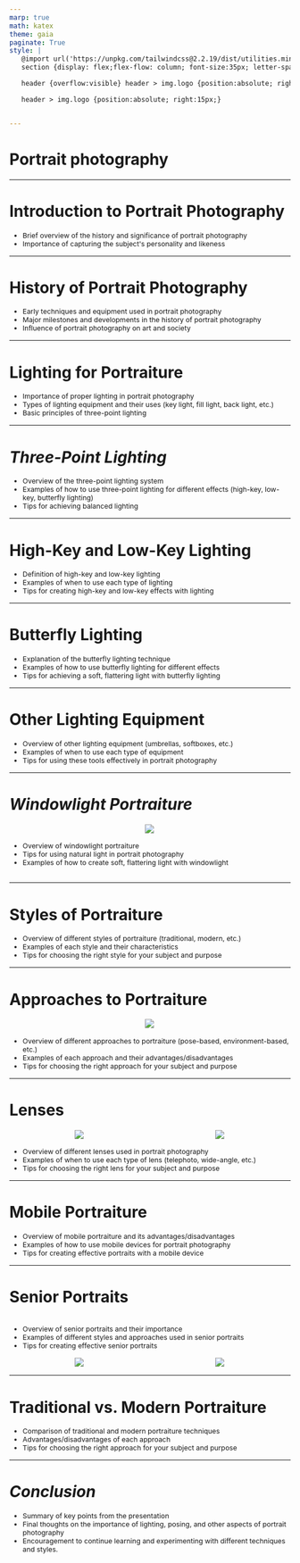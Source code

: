 ```yaml
---
marp: true
math: katex
theme: gaia
paginate: True
style: |
   @import url('https://unpkg.com/tailwindcss@2.2.19/dist/utilities.min.css');
   section {display: flex;flex-flow: column; font-size:35px; letter-spacing:1.4px;}

   header {overflow:visible} header > img.logo {position:absolute; right:15px;}

   header > img.logo {position:absolute; right:15px;}


---
```

<!-- backgroundImage: url('backgrounds/aaabstract (3).png') -->
<!-- _class: lead -->

 # Portrait photography

---
<style scoped>p,li {font-size:0.92em}</style>

 # Introduction to Portrait Photography
- Brief overview of the history and significance of portrait photography
- Importance of capturing the subject's personality and likeness


---
<style scoped>p,li {font-size:0.88em}</style>

 # History of Portrait Photography
- Early techniques and equipment used in portrait photography
- Major milestones and developments in the history of portrait photography
- Influence of portrait photography on art and society


---
<style scoped>p,li {font-size:0.88em}</style>

 # Lighting for Portraiture

- Importance of proper lighting in portrait photography
- Types of lighting equipment and their uses (key light, fill light, back light, etc.)
- Basic principles of three-point lighting

---
<style scoped>p,li {font-size:0.88em}</style>

 # _Three-Point Lighting_
- Overview of the three-point lighting system
- Examples of how to use three-point lighting for different effects (high-key, low-key, butterfly lighting)
- Tips for achieving balanced lighting


---
<style scoped>p,li {font-size:0.88em}</style>

 # **High-Key and Low-Key Lighting**

- Definition of high-key and low-key lighting
- Examples of when to use each type of lighting
- Tips for creating high-key and low-key effects with lighting

---
<style scoped>p,li {font-size:0.88em}</style>

 # Butterfly Lighting

- Explanation of the butterfly lighting technique
- Examples of how to use butterfly lighting for different effects
- Tips for achieving a soft, flattering light with butterfly lighting

---
<style scoped>p,li {font-size:0.88em}</style>

 # Other Lighting Equipment
- Overview of other lighting equipment (umbrellas, softboxes, etc.)
- Examples of when to use each type of equipment
- Tips for using these tools effectively in portrait photography


---
<style scoped>p,li {font-size:0.84em}</style>

 # _Windowlight Portraiture_
<div style='flex:1 1 auto; min-height:0;' class="grid grid-cols-8 gap-4">
<div style='display:flex; flex-flow:column; min-height:0;' class="col-span-4">

<div style="display: flex; flex: 1 1 auto; flex-flow: row; min-height: 0"><div style="display: flex; flex: 1 1 auto; justify-content: center;min-height:0;min-width:0; margin-bottom:0.1em;;margin-right:0.15em">
<img style='object-fit: contain; max-height:100%; max-width:100%; background-color: rgba(0,0,0,0);' src='https://upload.wikimedia.org/wikipedia/commons/thumb/6/63/Paolo_Monti_-_Servizio_fotografico_-_BEIC_6341416.jpg/220px-Paolo_Monti_-_Servizio_fotografico_-_BEIC_6341416.jpg'/>
</div>
</div>

</div>

<div style='display:flex; flex-flow:column; min-height:0;' class="col-span-4">

- Overview of windowlight portraiture
- Tips for using natural light in portrait photography
- Examples of how to create soft, flattering light with windowlight
</div>

</div>


---
<style scoped>p,li {font-size:0.88em}</style>

 # Styles of Portraiture
- Overview of different styles of portraiture (traditional, modern, etc.)
- Examples of each style and their characteristics
- Tips for choosing the right style for your subject and purpose


---
<style scoped>p,li {font-size:0.84em}</style>

 # Approaches to Portraiture
<div style="display: flex; flex: 1 1 auto; flex-flow: row; min-height: 0"><div style="display: flex; flex: 1 1 auto; justify-content: center;min-height:0;min-width:0; margin-bottom:0.1em;;margin-right:0.15em">
<img style='object-fit: contain; max-height:100%; max-width:100%; background-color: rgba(0,0,0,0);' src='https://upload.wikimedia.org/wikipedia/commons/thumb/6/62/Guitar_Luthier_in_Workshop.jpg/240px-Guitar_Luthier_in_Workshop.jpg'/>
</div>
</div>

- Overview of different approaches to portraiture (pose-based, environment-based, etc.)
- Examples of each approach and their advantages/disadvantages
- Tips for choosing the right approach for your subject and purpose

---
<style scoped>p,li {font-size:0.80em}</style>

 # Lenses
<div style="display: flex; flex: 1 1 auto; flex-flow: row; min-height: 0"><div style="display: flex; flex: 1 1 auto; justify-content: center;min-height:0;min-width:0; margin-bottom:0.1em;;margin-right:0.15em">
<img style='object-fit: contain; max-height:100%; max-width:100%; background-color: rgba(0,0,0,0);' src='https://upload.wikimedia.org/wikipedia/commons/thumb/c/c2/Young_Woman_in_Red_Dress.jpg/220px-Young_Woman_in_Red_Dress.jpg'/>
</div>
<div style="display: flex; flex: 1 1 auto; justify-content: center;min-height:0;min-width:0; margin-bottom:0.1em;;margin-right:0.15em">
<img style='object-fit: contain; max-height:100%; max-width:100%; background-color: rgba(0,0,0,0);' src='https://upload.wikimedia.org/wikipedia/commons/thumb/b/bd/Portrait_of_a_handsome_man_with_bokeh_and_shallow_depth_of_field.jpg/240px-Portrait_of_a_handsome_man_with_bokeh_and_shallow_depth_of_field.jpg'/>
</div>
</div>

- Overview of different lenses used in portrait photography
- Examples of when to use each type of lens (telephoto, wide-angle, etc.)
- Tips for choosing the right lens for your subject and purpose

---
<style scoped>p,li {font-size:0.88em}</style>

 # Mobile Portraiture

- Overview of mobile portraiture and its advantages/disadvantages
- Examples of how to use mobile devices for portrait photography
- Tips for creating effective portraits with a mobile device

---
<style scoped>p,li {font-size:0.80em}</style>

 # **Senior Portraits**
<div style='flex:1 1 auto; min-height:0;' class="grid grid-cols-8 gap-4">
<div style='display:flex; flex-flow:column; min-height:0;' class="col-span-4">

- Overview of senior portraits and their importance
- Examples of different styles and approaches used in senior portraits
- Tips for creating effective senior portraits
</div>

<div style='display:flex; flex-flow:column; min-height:0;' class="col-span-4">

<div style="display: flex; flex: 1 1 auto; flex-flow: row; min-height: 0"><div style="display: flex; flex: 1 1 auto; justify-content: center;min-height:0;min-width:0; margin-bottom:0.1em;;margin-right:0.15em">
<img style='object-fit: contain; max-height:100%; max-width:100%; background-color: rgba(0,0,0,0);' src='https://upload.wikimedia.org/wikipedia/commons/thumb/c/c4/R-dunahee-grad.jpg/220px-R-dunahee-grad.jpg'/>
</div>
<div style="display: flex; flex: 1 1 auto; justify-content: center;min-height:0;min-width:0; margin-bottom:0.1em;;margin-right:0.15em">
<img style='object-fit: contain; max-height:100%; max-width:100%; background-color: rgba(0,0,0,0);' src='https://upload.wikimedia.org/wikipedia/commons/thumb/a/a2/%22Senior_Portrait_Headshot%22_3963.jpg/220px-%22Senior_Portrait_Headshot%22_3963.jpg'/>
</div>
</div>

</div>

</div>


---
<style scoped>p,li {font-size:0.88em}</style>

 # Traditional vs. Modern Portraiture
- Comparison of traditional and modern portraiture techniques
- Advantages/disadvantages of each approach
- Tips for choosing the right approach for your subject and purpose


---
<style scoped>p,li {font-size:0.88em}</style>

 # _Conclusion_

- Summary of key points from the presentation
- Final thoughts on the importance of lighting, posing, and other aspects of portrait photography
- Encouragement to continue learning and experimenting with different techniques and styles.